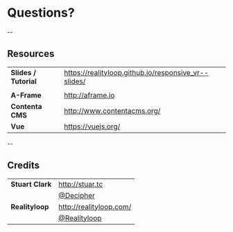 # Questions?


--


## Resources

|                       |                                                      |
| ---                   | ---                                                  |
| **Slides / Tutorial** | https://realityloop.github.io/responsive_vr--slides/ |
|                       |                                                      |
| **A-Frame**           | http://aframe.io                                     |
| **Contenta CMS**      | http://www.contentacms.org/                          |
| **Vue**               | https://vuejs.org/                                   |


--


## Credits

|                       |                                                 |
| ---                   | ---                                             |
| **Stuart Clark**      | http://stuar.tc                                 |
|                       | [@Decipher](https://twitter.com/Decipher)       |
| **Realityloop**       | http://realityloop.com/                         |
|                       | [@Realityloop](https://twitter.com/Realityloop) |
